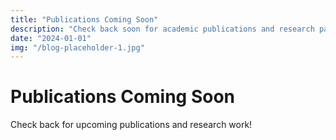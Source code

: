 ```yaml
---
title: "Publications Coming Soon"
description: "Check back soon for academic publications and research papers"
date: "2024-01-01"
img: "/blog-placeholder-1.jpg"
---
```


# Publications Coming Soon

Check back for upcoming publications and research work!